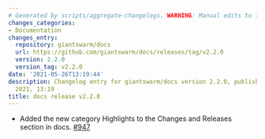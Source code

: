 ```yaml
---
# Generated by scripts/aggregate-changelogs. WARNING: Manual edits to this files will be overwritten.
changes_categories:
- Documentation
changes_entry:
  repository: giantswarm/docs
  url: https://github.com/giantswarm/docs/releases/tag/v2.2.0
  version: 2.2.0
  version_tag: v2.2.0
date: '2021-05-26T13:19:44'
description: Changelog entry for giantswarm/docs version 2.2.0, published on 26 May
  2021, 13:19
title: docs release v2.2.0
---
```


- Added the new category Highlights to the Changes and Releases section in docs. [#947](https://github.com/giantswarm/docs/pull/947) 
